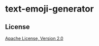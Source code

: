 # text-emoji-generator

## License

[Apache License, Version 2.0](http://www.apache.org/licenses/LICENSE-2.0)
